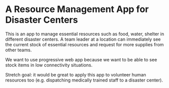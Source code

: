 # A Resource Management App for Disaster Centers

This is an app to manage essential resources such as food, water, shelter in different disaster centers. A team leader at a location can immediately see the current stock of essential resources and request for more supplies from other teams. 

We want to use progressive web app because we want to be able to see stock items in low connectivity situations. 

Stretch goal: it would be great to apply this app to volunteer human resources too (e.g. dispatching medically trained staff to a disaster center).

